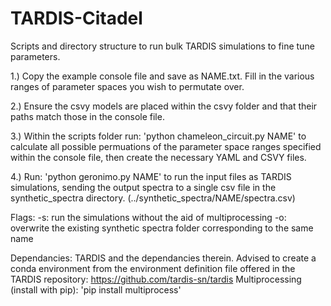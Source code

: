 # TARDIS-Citadel
Scripts and directory structure to run bulk TARDIS simulations to fine tune parameters.

1.) Copy the example console file and save as NAME.txt. Fill in the various ranges of parameter spaces you wish to permutate over.

2.) Ensure the csvy models are placed within the csvy folder and that their paths match those in the console file.

3.) Within the scripts folder run: 'python chameleon_circuit.py NAME' to calculate all possible permuations of the parameter space ranges specified within the console file, then create the necessary YAML and CSVY files.

4.) Run: 'python geronimo.py NAME' to run the input files as TARDIS simulations, sending the output spectra to a single csv file in the synthetic_spectra directory. (../synthetic_spectra/NAME/spectra.csv)

Flags:
-s: run the simulations without the aid of multiprocessing
-o: overwrite the existing synthetic spectra folder corresponding to the same name

Dependancies:
TARDIS and the dependancies therein. Advised to create a conda environment from the environment definition file offered in the TARDIS repository: https://github.com/tardis-sn/tardis
Multiprocessing (install with pip): 'pip install multiprocess'

